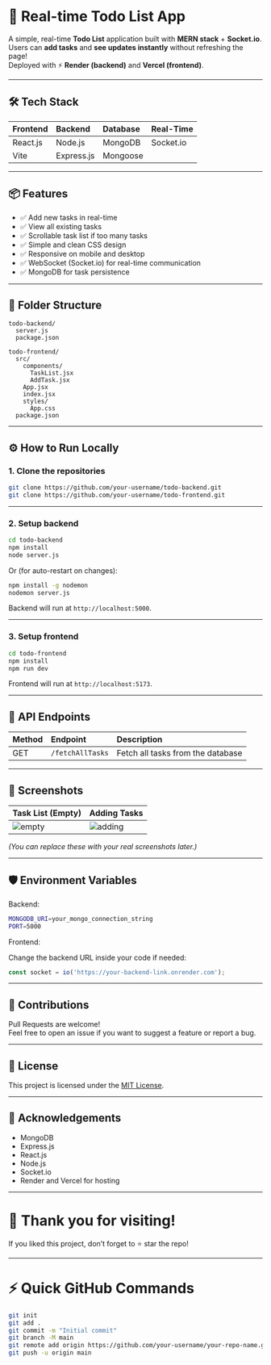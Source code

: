 # 📝 Real-time Todo List App

A simple, real-time **Todo List** application built with **MERN stack** + **Socket.io**.  
Users can **add tasks** and **see updates instantly** without refreshing the page!  
Deployed with ⚡ **Render (backend)** and **Vercel (frontend)**.

---


## 🛠 Tech Stack

| Frontend | Backend | Database | Real-Time |
|:---|:---|:---|:---|
| React.js | Node.js | MongoDB | Socket.io |
| Vite | Express.js | Mongoose |  |

---

## 📦 Features

- ✅ Add new tasks in real-time
- ✅ View all existing tasks
- ✅ Scrollable task list if too many tasks
- ✅ Simple and clean CSS design
- ✅ Responsive on mobile and desktop
- ✅ WebSocket (Socket.io) for real-time communication
- ✅ MongoDB for task persistence

---

## 📂 Folder Structure

```
todo-backend/
  server.js
  package.json

todo-frontend/
  src/
    components/
      TaskList.jsx
      AddTask.jsx
    App.jsx
    index.jsx
    styles/
      App.css
  package.json
```

---

## ⚙️ How to Run Locally

### 1. Clone the repositories

```bash
git clone https://github.com/your-username/todo-backend.git
git clone https://github.com/your-username/todo-frontend.git
```

---

### 2. Setup backend

```bash
cd todo-backend
npm install
node server.js
```
Or (for auto-restart on changes):

```bash
npm install -g nodemon
nodemon server.js
```

Backend will run at `http://localhost:5000`.

---

### 3. Setup frontend

```bash
cd todo-frontend
npm install
npm run dev
```

Frontend will run at `http://localhost:5173`.

---

## 🔗 API Endpoints

| Method | Endpoint | Description |
|:---|:---|:---|
| GET | `/fetchAllTasks` | Fetch all tasks from the database |

---

## 📸 Screenshots

| Task List (Empty) | Adding Tasks |
|:---|:---|
| ![empty](https://dummyimage.com/600x400/cccccc/000000&text=No+Tasks) | ![adding](https://dummyimage.com/600x400/cccccc/000000&text=Adding+Tasks) |

_(You can replace these with your real screenshots later.)_

---

## 🛡️ Environment Variables

Backend:

```bash
MONGODB_URI=your_mongo_connection_string
PORT=5000
```

Frontend:

Change the backend URL inside your code if needed:

```javascript
const socket = io('https://your-backend-link.onrender.com');
```

---

## 🤝 Contributions

Pull Requests are welcome!  
Feel free to open an issue if you want to suggest a feature or report a bug.

---

## 📄 License

This project is licensed under the [MIT License](LICENSE).

---

## 🙏 Acknowledgements

- MongoDB
- Express.js
- React.js
- Node.js
- Socket.io
- Render and Vercel for hosting

---

# 🎉 Thank you for visiting!

If you liked this project, don’t forget to ⭐ star the repo!

---

# ⚡ Quick GitHub Commands

```bash
git init
git add .
git commit -m "Initial commit"
git branch -M main
git remote add origin https://github.com/your-username/your-repo-name.git
git push -u origin main
```
